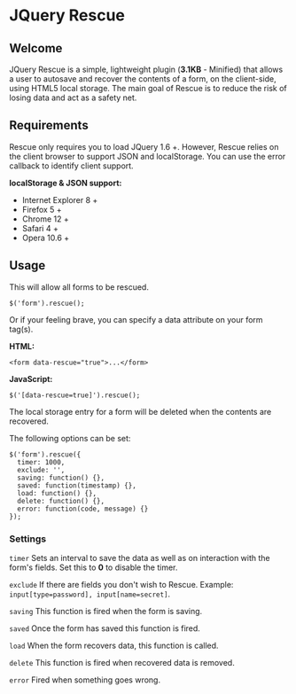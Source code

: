 JQuery Rescue
=============

Welcome
-------
JQuery Rescue is a simple, lightweight plugin (**3.1KB** - Minified) that allows a user to autosave and recover the contents of a form, on the client-side, using HTML5 local storage.
The main goal of Rescue is to reduce the risk of losing data and act as a safety net.

Requirements
------------
Rescue only requires you to load JQuery 1.6 +.
However, Rescue relies on the client browser to support JSON and localStorage. You can use the error callback to identify client support.

**localStorage & JSON support:**

* Internet Explorer 8 +
* Firefox 5 +
* Chrome 12 +
* Safari 4 +
* Opera 10.6 +

Usage
-----
This will allow all forms to be rescued.

    $('form').rescue();

Or if your feeling brave, you can specify a data attribute on your form tag(s).

**HTML:**

    <form data-rescue="true">...</form>

**JavaScript:**

    $('[data-rescue=true]').rescue();

The local storage entry for a form will be deleted when the contents are recovered. 

The following options can be set:

    $('form').rescue({
      timer: 1000,
      exclude: '',
      saving: function() {},
      saved: function(timestamp) {},
      load: function() {},
      delete: function() {},
      error: function(code, message) {}
    });

### Settings
`timer` Sets an interval to save the data as well as on interaction with the form's fields. Set this to **0** to disable the timer.

`exclude` If there are fields you don't wish to Rescue. Example: `input[type=password], input[name=secret]`.

`saving` This function is fired when the form is saving.

`saved` Once the form has saved this function is fired.

`load` When the form recovers data, this function is called.

`delete` This function is fired when recovered data is removed.

`error` Fired when something goes wrong.
